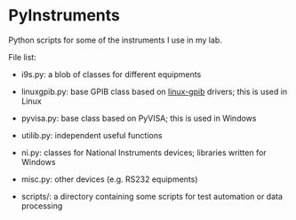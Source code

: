 PyInstruments
=============

Python scripts for some of the instruments I use in my lab.

File list: 

* i9s.py: a blob of classes for different equipments 

* linuxgpib.py: base GPIB class based on [linux-gpib](http://linux-gpib.sourceforge.net/) drivers; this is used in Linux

* pyvisa.py: base class based on PyVISA; this is used in Windows

* utilib.py: independent useful functions

* ni.py: classes for National Instruments devices; libraries written for Windows

* misc.py: other devices (e.g. RS232 equipments)

* scripts/: a directory containing some scripts for test automation or data processing
